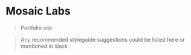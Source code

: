 # Mosaic Labs
> Portfolio site

> Any recommended styleguide suggestions could be listed here or mentioned in slack
